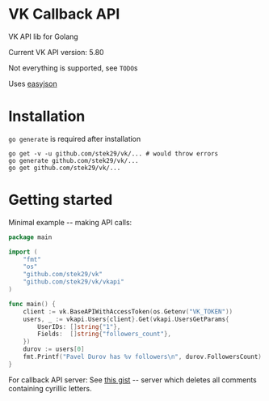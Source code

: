 # VK Callback API

VK API lib for Golang

Current VK API version: 5.80

Not everything is supported, see `TODO`s

Uses [easyjson](https://github.com/mailru/easyjson)

# Installation

`go generate` is required after installation

```
go get -v -u github.com/stek29/vk/... # would throw errors
go generate github.com/stek29/vk/...
go get github.com/stek29/vk/...
```

# Getting started

Minimal example -- making API calls:
```go
package main

import (
	"fmt"
	"os"
	"github.com/stek29/vk"
	"github.com/stek29/vk/vkapi"
)

func main() {
	client := vk.BaseAPIWithAccessToken(os.Getenv("VK_TOKEN"))
	users, _ := vkapi.Users{client}.Get(vkapi.UsersGetParams{
		UserIDs: []string{"1"},
		Fields:  []string{"followers_count"},
	})
	durov := users[0]
	fmt.Printf("Pavel Durov has %v followers\n", durov.FollowersCount)
}
```

For callback API server: See [this
gist](https://gist.github.com/stek29/7da818858713b7d82c1567800a478399)
-- server which deletes all comments containing cyrillic letters.
